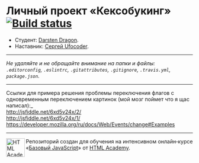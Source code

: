 # Личный проект «Кексобукинг» [![Build status][travis-image]][travis-url]

* Студент: [Darsten Dragon](https://up.htmlacademy.ru/javascript/11/user/107626).
* Наставник: [Сергей Ufocoder](https://up.htmlacademy.ru/javascript/11/user/573445).

---

_Не удаляйте и не обращайте внимание на папки и файлы:_<br>
_`.editorconfig`, `.eslintrc`, `.gitattributes`, `.gitignore`, `.travis.yml`, `package.json`._

---

Ссылки для примера решения проблемы переключения флагов с одновременным переключением картинок (мой мозг поймет что я щас написал):_<br>
http://jsfiddle.net/6xd5v24x/2/ <br>
http://jsfiddle.net/6xd5v24x/1/ <br>
https://developer.mozilla.org/ru/docs/Web/Events/change#Examples

---

<a href="https://htmlacademy.ru/intensive/javascript"><img align="left" width="50" height="50" title="HTML Academy" src="https://up.htmlacademy.ru/static/img/intensive/javascript/logo-for-github.svg"></a>

Репозиторий создан для обучения на интенсивном онлайн‑курсе «[Базовый JavaScript](https://htmlacademy.ru/intensive/javascript)» от [HTML Academy](https://htmlacademy.ru).

[travis-image]: https://travis-ci.org/htmlacademy-javascript/107626-keksobooking.svg?branch=master
[travis-url]: https://travis-ci.org/htmlacademy-javascript/107626-keksobooking
